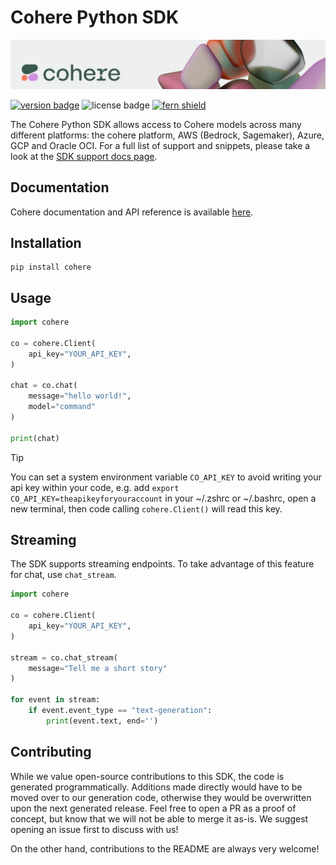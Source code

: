 # Cohere Python SDK

![](banner.png)

[![version badge](https://img.shields.io/pypi/v/cohere)](https://pypi.org/project/cohere/)
![license badge](https://img.shields.io/github/license/cohere-ai/cohere-python)
[![fern shield](https://img.shields.io/badge/%F0%9F%8C%BF-SDK%20generated%20by%20Fern-brightgreen)](https://github.com/fern-api/fern)

The Cohere Python SDK allows access to Cohere models across many different platforms: the cohere platform, AWS (Bedrock, Sagemaker), Azure, GCP and Oracle OCI. For a full list of support and snippets, please take a look at the [SDK support docs page](https://docs.cohere.com/docs/cohere-works-everywhere).

## Documentation

Cohere documentation and API reference is available [here](https://docs.cohere.com/).

## Installation

```
pip install cohere
```

## Usage

```Python
import cohere

co = cohere.Client(
    api_key="YOUR_API_KEY",
)

chat = co.chat(
    message="hello world!",
    model="command"
)

print(chat)
```

> [!TIP]
> You can set a system environment variable `CO_API_KEY` to avoid writing your api key within your code, e.g. add `export CO_API_KEY=theapikeyforyouraccount`
> in your ~/.zshrc or ~/.bashrc, open a new terminal, then code calling `cohere.Client()` will read this key.


## Streaming

The SDK supports streaming endpoints. To take advantage of this feature for chat,
use `chat_stream`.

```Python
import cohere

co = cohere.Client(
    api_key="YOUR_API_KEY",
)

stream = co.chat_stream(
    message="Tell me a short story"
)

for event in stream:
    if event.event_type == "text-generation":
        print(event.text, end='')
```

## Contributing

While we value open-source contributions to this SDK, the code is generated programmatically. Additions made directly would have to be moved over to our generation code, otherwise they would be overwritten upon the next generated release. Feel free to open a PR as a proof of concept, but know that we will not be able to merge it as-is. We suggest opening an issue first to discuss with us!

On the other hand, contributions to the README are always very welcome!
